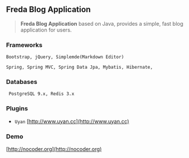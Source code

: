 ## Freda Blog Application

> **Freda Blog Application** based on Java, provides a simple, fast blog application for users.

### Frameworks

`Bootstrap, jQuery, Simplemde(Markdown Editor)`

`
Spring, Spring MVC, Spring Data Jpa, Mybatis, Hibernate, 
`
### Databases

` PostgreSQL 9.x, Redis 3.x`

### Plugins

- `Uyan` [http://www.uyan.cc](http://www.uyan.cc)

### Demo

[http://nocoder.org](http://nocoder.org)

